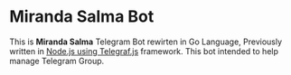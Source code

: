 # Miranda Salma Bot
This is **Miranda Salma** Telegram Bot rewirten in Go Language, Previously written in [Node.js using Telegraf.js](https://github.com/bgli/bglibot-js) framework. This bot intended to help manage Telegram Group.


